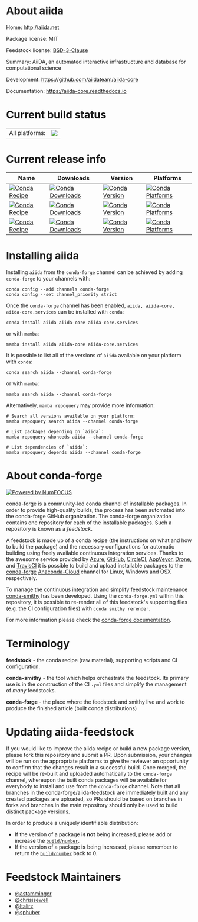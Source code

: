 About aiida
===========

Home: http://aiida.net

Package license: MIT

Feedstock license: [BSD-3-Clause](https://github.com/conda-forge/aiida-core-feedstock/blob/main/LICENSE.txt)

Summary: AiiDA, an automated interactive infrastructure and database for computational science

Development: https://github.com/aiidateam/aiida-core

Documentation: https://aiida-core.readthedocs.io

Current build status
====================


<table><tr><td>All platforms:</td>
    <td>
      <a href="https://dev.azure.com/conda-forge/feedstock-builds/_build/latest?definitionId=2337&branchName=main">
        <img src="https://dev.azure.com/conda-forge/feedstock-builds/_apis/build/status/aiida-core-feedstock?branchName=main">
      </a>
    </td>
  </tr>
</table>

Current release info
====================

| Name | Downloads | Version | Platforms |
| --- | --- | --- | --- |
| [![Conda Recipe](https://img.shields.io/badge/recipe-aiida-green.svg)](https://anaconda.org/conda-forge/aiida) | [![Conda Downloads](https://img.shields.io/conda/dn/conda-forge/aiida.svg)](https://anaconda.org/conda-forge/aiida) | [![Conda Version](https://img.shields.io/conda/vn/conda-forge/aiida.svg)](https://anaconda.org/conda-forge/aiida) | [![Conda Platforms](https://img.shields.io/conda/pn/conda-forge/aiida.svg)](https://anaconda.org/conda-forge/aiida) |
| [![Conda Recipe](https://img.shields.io/badge/recipe-aiida--core-green.svg)](https://anaconda.org/conda-forge/aiida-core) | [![Conda Downloads](https://img.shields.io/conda/dn/conda-forge/aiida-core.svg)](https://anaconda.org/conda-forge/aiida-core) | [![Conda Version](https://img.shields.io/conda/vn/conda-forge/aiida-core.svg)](https://anaconda.org/conda-forge/aiida-core) | [![Conda Platforms](https://img.shields.io/conda/pn/conda-forge/aiida-core.svg)](https://anaconda.org/conda-forge/aiida-core) |
| [![Conda Recipe](https://img.shields.io/badge/recipe-aiida--core.services-green.svg)](https://anaconda.org/conda-forge/aiida-core.services) | [![Conda Downloads](https://img.shields.io/conda/dn/conda-forge/aiida-core.services.svg)](https://anaconda.org/conda-forge/aiida-core.services) | [![Conda Version](https://img.shields.io/conda/vn/conda-forge/aiida-core.services.svg)](https://anaconda.org/conda-forge/aiida-core.services) | [![Conda Platforms](https://img.shields.io/conda/pn/conda-forge/aiida-core.services.svg)](https://anaconda.org/conda-forge/aiida-core.services) |

Installing aiida
================

Installing `aiida` from the `conda-forge` channel can be achieved by adding `conda-forge` to your channels with:

```
conda config --add channels conda-forge
conda config --set channel_priority strict
```

Once the `conda-forge` channel has been enabled, `aiida, aiida-core, aiida-core.services` can be installed with `conda`:

```
conda install aiida aiida-core aiida-core.services
```

or with `mamba`:

```
mamba install aiida aiida-core aiida-core.services
```

It is possible to list all of the versions of `aiida` available on your platform with `conda`:

```
conda search aiida --channel conda-forge
```

or with `mamba`:

```
mamba search aiida --channel conda-forge
```

Alternatively, `mamba repoquery` may provide more information:

```
# Search all versions available on your platform:
mamba repoquery search aiida --channel conda-forge

# List packages depending on `aiida`:
mamba repoquery whoneeds aiida --channel conda-forge

# List dependencies of `aiida`:
mamba repoquery depends aiida --channel conda-forge
```


About conda-forge
=================

[![Powered by
NumFOCUS](https://img.shields.io/badge/powered%20by-NumFOCUS-orange.svg?style=flat&colorA=E1523D&colorB=007D8A)](https://numfocus.org)

conda-forge is a community-led conda channel of installable packages.
In order to provide high-quality builds, the process has been automated into the
conda-forge GitHub organization. The conda-forge organization contains one repository
for each of the installable packages. Such a repository is known as a *feedstock*.

A feedstock is made up of a conda recipe (the instructions on what and how to build
the package) and the necessary configurations for automatic building using freely
available continuous integration services. Thanks to the awesome service provided by
[Azure](https://azure.microsoft.com/en-us/services/devops/), [GitHub](https://github.com/),
[CircleCI](https://circleci.com/), [AppVeyor](https://www.appveyor.com/),
[Drone](https://cloud.drone.io/welcome), and [TravisCI](https://travis-ci.com/)
it is possible to build and upload installable packages to the
[conda-forge](https://anaconda.org/conda-forge) [Anaconda-Cloud](https://anaconda.org/)
channel for Linux, Windows and OSX respectively.

To manage the continuous integration and simplify feedstock maintenance
[conda-smithy](https://github.com/conda-forge/conda-smithy) has been developed.
Using the ``conda-forge.yml`` within this repository, it is possible to re-render all of
this feedstock's supporting files (e.g. the CI configuration files) with ``conda smithy rerender``.

For more information please check the [conda-forge documentation](https://conda-forge.org/docs/).

Terminology
===========

**feedstock** - the conda recipe (raw material), supporting scripts and CI configuration.

**conda-smithy** - the tool which helps orchestrate the feedstock.
                   Its primary use is in the construction of the CI ``.yml`` files
                   and simplify the management of *many* feedstocks.

**conda-forge** - the place where the feedstock and smithy live and work to
                  produce the finished article (built conda distributions)


Updating aiida-feedstock
========================

If you would like to improve the aiida recipe or build a new
package version, please fork this repository and submit a PR. Upon submission,
your changes will be run on the appropriate platforms to give the reviewer an
opportunity to confirm that the changes result in a successful build. Once
merged, the recipe will be re-built and uploaded automatically to the
`conda-forge` channel, whereupon the built conda packages will be available for
everybody to install and use from the `conda-forge` channel.
Note that all branches in the conda-forge/aiida-feedstock are
immediately built and any created packages are uploaded, so PRs should be based
on branches in forks and branches in the main repository should only be used to
build distinct package versions.

In order to produce a uniquely identifiable distribution:
 * If the version of a package **is not** being increased, please add or increase
   the [``build/number``](https://docs.conda.io/projects/conda-build/en/latest/resources/define-metadata.html#build-number-and-string).
 * If the version of a package **is** being increased, please remember to return
   the [``build/number``](https://docs.conda.io/projects/conda-build/en/latest/resources/define-metadata.html#build-number-and-string)
   back to 0.

Feedstock Maintainers
=====================

* [@astamminger](https://github.com/astamminger/)
* [@chrisjsewell](https://github.com/chrisjsewell/)
* [@ltalirz](https://github.com/ltalirz/)
* [@sphuber](https://github.com/sphuber/)

